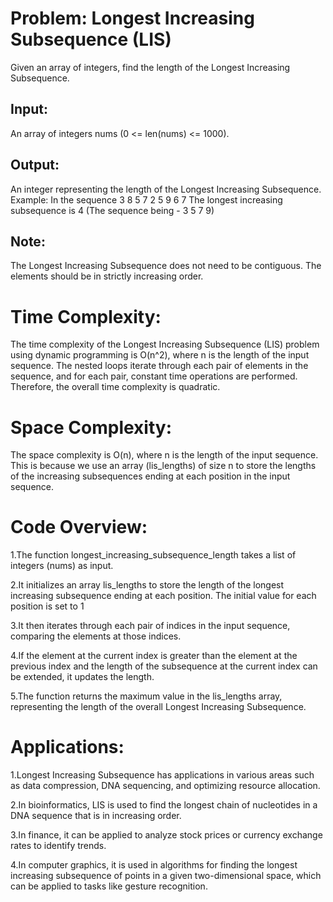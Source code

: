 # Problem: Longest Increasing Subsequence (LIS)

Given an array of integers, find the length of the Longest Increasing Subsequence.

## Input:
An array of integers nums (0 <= len(nums) <= 1000).

## Output:
An integer representing the length of the Longest Increasing Subsequence.
Example: In the sequence 3 8 5 7 2 5 9 6 7
         The longest increasing subsequence is 4 (The sequence being - 3 5 7 9)

## Note:
The Longest Increasing Subsequence does not need to be contiguous. The elements should be in strictly increasing order.

# Time Complexity:
The time complexity of the Longest Increasing Subsequence (LIS) problem using dynamic programming is O(n^2), where n is the length of the input sequence. The nested loops iterate through each pair of elements in the sequence, and for each pair, constant time operations are performed. Therefore, the overall time complexity is quadratic.

# Space Complexity:
The space complexity is O(n), where n is the length of the input sequence. This is because we use an array (lis_lengths) of size n to store the lengths of the increasing subsequences ending at each position in the input sequence.


# Code Overview:
1.The function longest_increasing_subsequence_length takes a list of integers (nums) as input.

2.It initializes an array lis_lengths to store the length of the longest increasing subsequence ending at each position. The initial value for each position is set to 1

3.It then iterates through each pair of indices in the input sequence, comparing the elements at those indices.

4.If the element at the current index is greater than the element at the previous index and the length of the subsequence at the current index can be extended, it updates the length.

5.The function returns the maximum value in the lis_lengths array, representing the length of the overall Longest Increasing Subsequence.


# Applications:

1.Longest Increasing Subsequence has applications in various areas such as data compression, DNA sequencing, and optimizing resource allocation.

2.In bioinformatics, LIS is used to find the longest chain of nucleotides in a DNA sequence that is in increasing order.

3.In finance, it can be applied to analyze stock prices or currency exchange rates to identify trends.

4.In computer graphics, it is used in algorithms for finding the longest increasing subsequence of points in a given two-dimensional space, which can be applied to tasks like gesture recognition.




